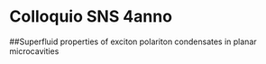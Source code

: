Colloquio SNS 4anno
===============================
##Superfluid properties of exciton polariton condensates in planar microcavities
